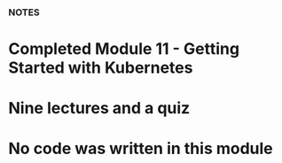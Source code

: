 ### NOTES ###

# Completed Module 11 - Getting Started with Kubernetes
# Nine lectures and a quiz
# No code was written in this module